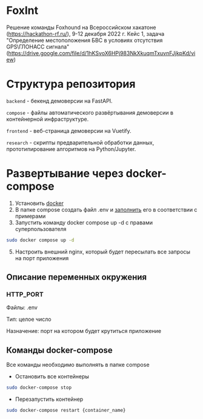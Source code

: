 # FoxInt

Решение команды Foxhound на Всероссийском хакатоне (https://hackathon-rf.ru/), 9-12 декабря 2022 г. Кейс 1, задача "Определение местоположения БВС в условиях отсутствия GPS\ГЛОНАСС сигнала" (https://drive.google.com/file/d/1hKSvoX6HPj983NkXkuqmTxuvnFJjkpKd/view)

# Структура репозитория

`backend` - бекенд демоверсии на FastAPI.

`compose` - файлы автоматического развёртывания демоверсии в контейнерной инфраструктуре.

`frontend` - веб-страница демоверсии на Vuetify.

`research` - скрипты предварительной обработки данных, прототипирование алгоритмов на Python/Jupyter.

# Развертывание через docker-compose
1. Установить [docker](https://docs.docker.com/engine/install/ubuntu/)
2. В папке compose создать файл .env и [заполнить](#описание-переменных-окружения) его в соответствии с примерами
3. Запустить команду docker compose up -d с правами суперпользователя
```bash
sudo docker compose up -d
```
5. Настроить внешний nginx, который будет пересылать все запросы на порт приложения

## Описание переменных окружения

### HTTP_PORT
Файлы: .env

Тип: целое число

Назначение: порт на котором будет крутиться приложение


## Команды docker-compose 
Все команды необходимо выполнять в папке compose
- Остановить все контейнеры
```bash
sudo docker-compose stop
```
- Перезапустить контейнер
```bash
sudo docker-compose restart {container_name}
```